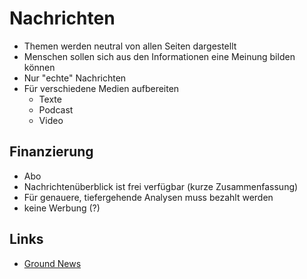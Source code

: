 # Nachrichten

- Themen werden neutral von allen Seiten dargestellt
- Menschen sollen sich aus den Informationen eine Meinung bilden können
- Nur "echte" Nachrichten
- Für verschiedene Medien aufbereiten
    + Texte
    + Podcast
    + Video

## Finanzierung

- Abo
- Nachrichtenüberblick ist frei verfügbar (kurze Zusammenfassung)
- Für genauere, tiefergehende Analysen muss bezahlt werden
- keine Werbung (?)

## Links

- [Ground News](https://ground.news/)